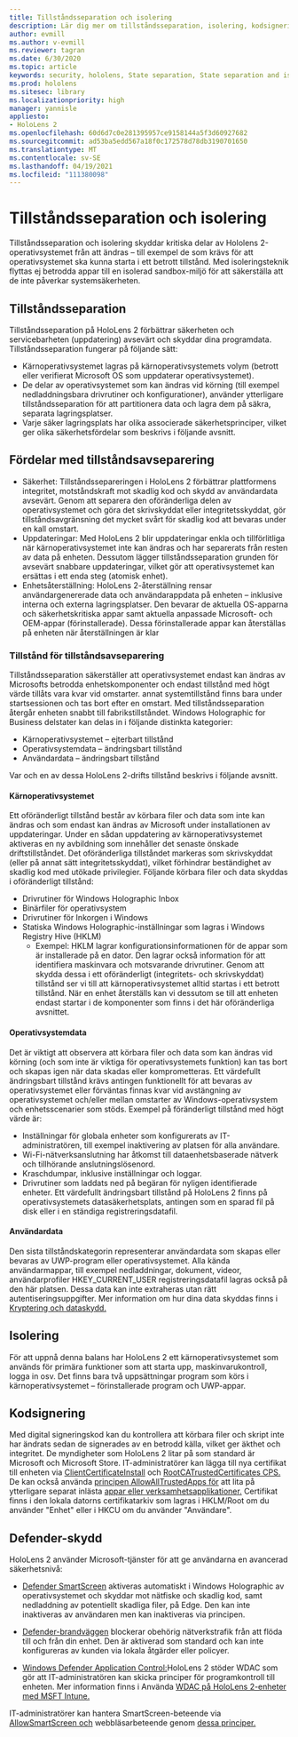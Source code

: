 ```yaml
---
title: Tillståndsseparation och isolering
description: Lär dig mer om tillståndsseparation, isolering, kodsignering och defender-program på din HoloLens 2-enhet med mixad verklighet.
author: evmill
ms.author: v-evmill
ms.reviewer: tagran
ms.date: 6/30/2020
ms.topic: article
keywords: security, hololens, State separation, State separation and isolation, hololens 2, hololens2 security, security overview, security architecture, architecture, hololens 2 architecture
ms.prod: hololens
ms.sitesec: library
ms.localizationpriority: high
manager: yannisle
appliesto:
- HoloLens 2
ms.openlocfilehash: 60d6d7c0e281395957ce9158144a5f3d60927682
ms.sourcegitcommit: ad53ba5edd567a18f0c172578d78db3190701650
ms.translationtype: MT
ms.contentlocale: sv-SE
ms.lasthandoff: 04/19/2021
ms.locfileid: "111380098"
---
```

# <a name="state-separation-and-isolation"></a>Tillståndsseparation och isolering

Tillståndsseparation och isolering skyddar kritiska delar av Hololens 2-operativsystemet från att ändras – till exempel de som krävs för att operativsystemet ska kunna starta i ett betrott tillstånd. Med isoleringsteknik flyttas ej betrodda appar till en isolerad sandbox-miljö för att säkerställa att de inte påverkar systemsäkerheten.

## <a name="state-separation"></a>Tillståndsseparation

Tillståndsseparation på HoloLens 2 förbättrar säkerheten och servicebarheten (uppdatering) avsevärt och skyddar dina programdata.  Tillståndsseparation fungerar på följande sätt:
  * Kärnoperativsystemet lagras på kärnoperativsystemets volym (betrott eller verifierat Microsoft OS som uppdaterar operativsystemet).
  * De delar av operativsystemet som kan ändras vid körning (till exempel nedladdningsbara drivrutiner och konfigurationer), använder ytterligare tillståndsseparation för att partitionera data och lagra dem på säkra, separata lagringsplatser.
  * Varje säker lagringsplats har olika associerade säkerhetsprinciper, vilket ger olika säkerhetsfördelar som beskrivs i följande avsnitt.

## <a name="state-separation-benefits"></a>Fördelar med tillståndsavseparering

  * Säkerhet: Tillståndssepareringen i HoloLens 2 förbättrar plattformens integritet, motståndskraft mot skadlig kod och skydd av användardata avsevärt. Genom att separera den oföränderliga delen av operativsystemet och göra det skrivskyddat eller integritetsskyddat, gör tillståndsavgränsning det mycket svårt för skadlig kod att bevaras under en kall omstart. 
  * Uppdateringar: Med HoloLens 2 blir uppdateringar enkla och tillförlitliga när kärnoperativsystemet inte kan ändras och har separerats från resten av data på enheten.  Dessutom lägger tillståndsseparation grunden för avsevärt snabbare uppdateringar, vilket gör att operativsystemet kan ersättas i ett enda steg (atomisk enhet).
  * Enhetsåterställning: HoloLens 2-återställning rensar användargenererade data och användarappdata på enheten – inklusive interna och externa lagringsplatser. Den bevarar de aktuella OS-apparna och säkerhetskritiska appar samt aktuella anpassade Microsoft- och OEM-appar (förinstallerade). Dessa förinstallerade appar kan återställas på enheten när återställningen är klar

### <a name="state-separation-states"></a>Tillstånd för tillståndsavseparering

Tillståndsseparation säkerställer att operativsystemet endast kan ändras av Microsofts betrodda enhetskomponenter och endast tillstånd med högt värde tillåts vara kvar vid omstarter. annat systemtillstånd finns bara under startsessionen och tas bort efter en omstart. Med tillståndsseparation återgår enheten snabbt till fabrikstillståndet. Windows Holographic for Business delstater kan delas in i följande distinkta kategorier:
  * Kärnoperativsystemet – ejterbart tillstånd
  * Operativsystemdata – ändringsbart tillstånd 
  * Användardata – ändringsbart tillstånd

Var och en av dessa HoloLens 2-drifts tillstånd beskrivs i följande avsnitt.

#### <a name="core-operating-system"></a>Kärnoperativsystemet

Ett oföränderligt tillstånd består av körbara filer och data som inte kan ändras och som endast kan ändras av Microsoft under installationen av uppdateringar. Under en sådan uppdatering av kärnoperativsystemet aktiveras en ny avbildning som innehåller det senaste önskade driftstillståndet.
Det oföränderliga tillståndet markeras som skrivskyddat (eller på annat sätt integritetsskyddat), vilket förhindrar beständighet av skadlig kod med utökade privilegier. Följande körbara filer och data skyddas i oföränderligt tillstånd:
  * Drivrutiner för Windows Holographic Inbox
  * Binärfiler för operativsystem
  * Drivrutiner för Inkorgen i Windows
  * Statiska Windows Holographic-inställningar som lagras i Windows Registry Hive (HKLM)
    * Exempel: HKLM lagrar konfigurationsinformationen för de appar som är installerade på en dator. Den lagrar också information för att identifiera maskinvara och motsvarande drivrutiner.
Genom att skydda dessa i ett oföränderligt (integritets- och skrivskyddat) tillstånd ser vi till att kärnoperativsystemet alltid startas i ett betrott tillstånd. När en enhet återställs kan vi dessutom se till att enheten endast startar i de komponenter som finns i det här oföränderliga avsnittet. 

#### <a name="operating-system-data"></a>Operativsystemdata 

Det är viktigt att observera att körbara filer och data som kan ändras vid körning (och som inte är viktiga för operativsystemets funktion) kan tas bort och skapas igen när data skadas eller komprometteras. Ett värdefullt ändringsbart tillstånd krävs antingen funktionellt för att bevaras av operativsystemet eller förväntas finnas kvar vid avstängning av operativsystemet och/eller mellan omstarter av Windows-operativsystem och enhetsscenarier som stöds. Exempel på föränderligt tillstånd med högt värde är:
  * Inställningar för globala enheter som konfigurerats av IT-administratören, till exempel inaktivering av platsen för alla användare.
  * Wi-Fi-nätverksanslutning har åtkomst till dataenhetsbaserade nätverk och tillhörande anslutningslösenord.
  * Kraschdumpar, inklusive inställningar och loggar.
  * Drivrutiner som laddats ned på begäran för nyligen identifierade enheter.
Ett värdefullt ändringsbart tillstånd på HoloLens 2 finns på operativsystemets datasäkerhetsplats, antingen som en sparad fil på disk eller i en ständiga registreringsdatafil.

#### <a name="user-data"></a>Användardata

Den sista tillståndskategorin representerar användardata som skapas eller bevaras av UWP-program eller operativsystemet. Alla kända användarmappar, till exempel nedladdningar, dokument, videor, användarprofiler HKEY_CURRENT_USER registreringsdatafil lagras också på den här platsen. Dessa data kan inte extraheras utan rätt autentiseringsuppgifter. Mer information om hur dina data skyddas finns i [Kryptering och dataskydd.](security-encryption-data-protection.md)

##  <a name="isolation"></a>Isolering

För att uppnå denna balans har HoloLens 2 ett kärnoperativsystemet som används för primära funktioner som att starta upp, maskinvarukontroll, logga in osv. Det finns bara två uppsättningar program som körs i kärnoperativsystemet – förinstallerade program och UWP-appar.

## <a name="code-signing"></a>Kodsignering

Med digital signeringskod kan du kontrollera att körbara filer och skript inte har ändrats sedan de signerades av en betrodd källa, vilket ger äkthet och integritet. De myndigheter som HoloLens 2 litar på som standard är Microsoft och Microsoft Store. IT-administratörer kan lägga till nya certifikat till enheten via [ClientCertificateInstall](https://docs.microsoft.com/windows/client-management/mdm/clientcertificateinstall-csp) och [RootCATrustedCertificates CPS.](https://docs.microsoft.com/windows/client-management/mdm/rootcacertificates-csp) De kan också använda [principen AllowAllTrustedApps för](https://docs.microsoft.com/windows/client-management/mdm/policy-csp-applicationmanagement#applicationmanagement-allowalltrustedapps) att lita på ytterligare separat inlästa [appar eller verksamhetsapplikationer.](https://docs.microsoft.com/intune/apps/lob-apps-windows) Certifikat finns i den lokala datorns certifikatarkiv som lagras i HKLM/Root om du använder "Enhet" eller i HKCU om du använder "Användare".

## <a name="defender-protections"></a>Defender-skydd
HoloLens 2 använder Microsoft-tjänster för att ge användarna en avancerad säkerhetsnivå:

* [Defender SmartScreen](https://docs.microsoft.com/windows/security/threat-protection/microsoft-defender-smartscreen/microsoft-defender-smartscreen-overview) aktiveras automatiskt i Windows Holographic av operativsystemet och skyddar mot nätfiske och skadlig kod, samt nedladdning av potentiellt skadliga filer, på Edge. Den kan inte inaktiveras av användaren men kan inaktiveras via principen.

* [Defender-brandväggen](https://docs.microsoft.com/windows/security/threat-protection/windows-firewall/windows-firewall-with-advanced-security) blockerar obehörig nätverkstrafik från att flöda till och från din enhet. Den är aktiverad som standard och kan inte konfigureras av kunden via lokala åtgärder eller policyer. 

* [Windows Defender Application Control:](https://docs.microsoft.com/windows/security/threat-protection/windows-defender-application-control/wdac-and-applocker-overview)HoloLens 2 stöder WDAC som gör att IT-administratören kan skicka principer för programkontroll till enheten. Mer information finns i Använda [WDAC på HoloLens 2-enheter med MSFT Intune.](https://docs.microsoft.com/mem/intune/configuration/custom-profile-hololens) 

IT-administratörer kan hantera SmartScreen-beteende via [AllowSmartScreen och](https://docs.microsoft.com/windows/client-management/mdm/policy-csp-browser#browser-allowsmartscreen) webbläsarbeteende genom [dessa principer.](https://docs.microsoft.com/windows/client-management/mdm/policy-csps-supported-by-hololens2) 

